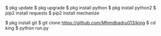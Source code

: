 $ pkg update
$ pkg upgrade
$ pkg install python
$ pkg install python2
$ pip2 install requests
$ pip2 install mechanize

$ pkg install git
$ git clone https://github.com/Mhmdbadru013/king
$ cd king
$ python run.py
